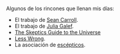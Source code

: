 
Algunos de los rincones que llenan mis días:

 - El trabajo de [Sean Carroll](https://www.preposterousuniverse.com/).
 - El trabajo de [Julia Galef](https://juliagalef.com/).
 - [The Skeptics Guide to the Universe](https://www.theskepticsguide.org/)
 - [Less Wrong](https://www.lesswrong.com/).
 - La asociación de [escépticos](https://escepticos.es/).
